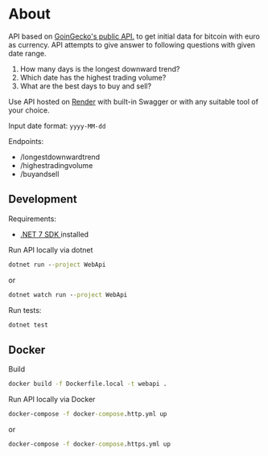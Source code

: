 # About

API based on [GoinGecko's public API.](https://www.coingecko.com/en/api/documentation) to get initial data for bitcoin with euro as currency. API attempts to give answer to following questions with given date range.

1. How many days is the longest downward trend?
2. Which date has the highest trading volume?
3. What are the best days to buy and sell?

Use API hosted on [Render](https://bitcoin-web-api.onrender.com/swagger) with built-in Swagger
or with any suitable tool of your choice.

Input date format: `yyyy-MM-dd`

Endpoints:

- /longestdownwardtrend
- /highestradingvolume
- /buyandsell

## Development

Requirements:

- [.NET 7 SDK ](https://dotnet.microsoft.com/download/dotnet/7.0) installed

Run API locally via dotnet

```cmd
dotnet run --project WebApi
```

or

```cmd
dotnet watch run --project WebApi
```

Run tests:

```cmd
dotnet test
```

## Docker

Build

```cmd
docker build -f Dockerfile.local -t webapi .
```

Run API locally via Docker

```cmd
docker-compose -f docker-compose.http.yml up
```

or

```cmd
docker-compose -f docker-compose.https.yml up
```
